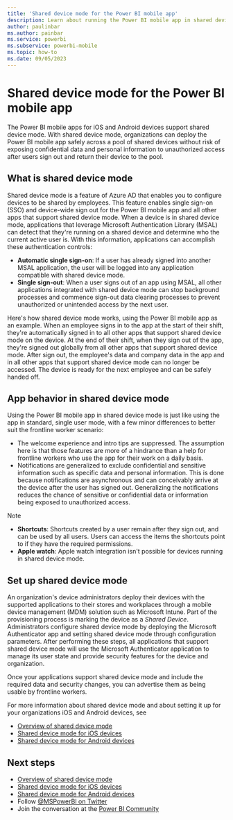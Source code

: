 ```yaml
---
title: 'Shared device mode for the Power BI mobile app'
description: Learn about running the Power BI mobile app in shared device mode to support your organization's frontline workers who use shared devices.
author: paulinbar
ms.author: painbar
ms.service: powerbi
ms.subservice: powerbi-mobile
ms.topic: how-to
ms.date: 09/05/2023
---
```


# Shared device mode for the Power BI mobile app

The Power BI mobile apps for iOS and Android devices support shared device mode. With shared device mode, organizations can deploy the Power BI mobile app safely across a pool of shared devices without risk of exposing confidential data and personal information to unauthorized access after users sign out and return their device to the pool.

## What is shared device mode

Shared device mode is a feature of Azure AD that enables you to configure devices to be shared by employees. This feature enables single sign-on (SSO) and device-wide sign out for the Power BI mobile app and all other apps that support shared device mode. When a device is in shared device mode, applications that leverage Microsoft Authentication Library (MSAL) can detect that they're running on a shared device and determine who the current active user is. With this information, applications can accomplish these authentication controls:

* **Automatic single sign-on**: If a user has already signed into another MSAL application, the user will be logged into any application compatible with shared device mode.
* **Single sign-out**: When a user signs out of an app using MSAL, all other applications integrated with shared device mode can stop background processes and commence sign-out data clearing processes to prevent unauthorized or unintended access by the next user.

Here's how shared device mode works, using the Power BI mobile app as an example. When an employee signs in to the app at the start of their shift, they're automatically signed in to all other apps that support shared device mode on the device. At the end of their shift, when they sign out of the app, they're signed out globally from all other apps that support shared device mode. After sign out, the employee's data and company data in the app and in all other apps that support shared device mode can no longer be accessed. The device is ready for the next employee and can be safely handed off.

## App behavior in shared device mode

Using the Power BI mobile app in shared device mode is just like using the app in standard, single user mode, with a few minor differences to better suit the frontline worker scenario:

* The welcome experience and intro tips are suppressed. The assumption here is that those features are more of a hindrance than a help for frontline workers who use the app for their work on a daily basis. 
* Notifications are generalized to exclude confidential and sensitive information such as specific data and personal information. This is done because notifications are asynchronous and can conceivably arrive at the device after the user has signed out. Generalizing the notifications reduces the chance of sensitive or confidential data or information being exposed to unauthorized access.

> [!NOTE]
> * **Shortcuts**: Shortcuts created by a user remain after they sign out, and can be used by all users. Users can access the items the shortcuts point to if they have the required permissions.
> * **Apple watch**: Apple watch integration isn't possible for devices running in shared device mode.

## Set up shared device mode

An organization's device administrators deploy their devices with the supported applications to their stores and workplaces through a mobile device management (MDM) solution such as Microsoft Intune. Part of the provisioning process is marking the device as a *Shared Device*. Administrators configure shared device mode by deploying the Microsoft Authenticator app and setting shared device mode through configuration parameters. After performing these steps, all applications that support shared device mode will use the Microsoft Authenticator application to manage its user state and provide security features for the device and organization.

Once your applications support shared device mode and include the required data and security changes, you can advertise them as being usable by frontline workers.

For more information about shared device mode and about setting it up for your organizations iOS and Android devices, see

* [Overview of shared device mode](/azure/active-directory/develop/msal-shared-devices)
* [Shared device mode for iOS devices](/azure/active-directory/develop/msal-ios-shared-devices)
* [Shared device mode for Android devices](/azure/active-directory/develop/msal-android-shared-devices)

## Next steps

* [Overview of shared device mode](/azure/active-directory/develop/msal-shared-devices)
* [Shared device mode for iOS devices](/azure/active-directory/develop/msal-ios-shared-devices)
* [Shared device mode for Android devices](/azure/active-directory/develop/msal-android-shared-devices)
* Follow [@MSPowerBI on Twitter](https://twitter.com/MSPowerBI)
* Join the conversation at the [Power BI Community](https://community.powerbi.com/)